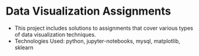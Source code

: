 # Data Visualization Assignments

* This project includes solutions to assignments that cover various types of data visualization techniques.
* Technologies Used: python, jupyter-notebooks, mysql, matplotlib, sklearn
